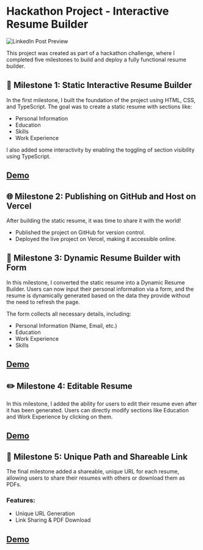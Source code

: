 
# Hackathon Project - Interactive Resume Builder

![LinkedIn Post Preview](https://github.com/AyeshaQadir7/Hackathon_minus_one/blob/ae93dd9f986945386c6704cc164a4a0eaf89fcd9/resumebuilderSS.png)

This project was created as part of a hackathon challenge, where I completed five milestones to build and deploy a fully functional resume builder.

## 🚀 Milestone 1: Static Interactive Resume Builder

In the first milestone, I built the foundation of the project using HTML, CSS, and TypeScript. The goal was to create a static resume with sections like:

- Personal Information
- Education
- Skills
- Work Experience

I also added some interactivity by enabling the toggling of section visibility using TypeScript.

## [Demo](https://hackathonminusonemilestone01.vercel.app/)


## 🌐 Milestone 2: Publishing on GitHub and Host on Vercel

After building the static resume, it was time to share it with the world!

- Published the project on GitHub for version control.
- Deployed the live project on Vercel, making it accessible online.


## 📝 Milestone 3: Dynamic Resume Builder with Form

In this milestone, I converted the static resume into a Dynamic Resume Builder. Users can now input their personal information via a form, and the resume is dynamically generated based on the data they provide without the need to refresh the page.

The form collects all necessary details, including:
- Personal Information (Name, Email, etc.)
- Education
- Work Experience
- Skills

## [Demo](https://hackathonminusonemilestone03.vercel.app/)

## ✏️ Milestone 4: Editable Resume

In this milestone, I added the ability for users to edit their resume even after it has been generated. Users can directly modify sections like Education and Work Experience by clicking on them.

## [Demo](https://hackathonminusonemilestone04.vercel.app/)

## 🔗 Milestone 5: Unique Path and Shareable Link

The final milestone added a shareable, unique URL for each resume, allowing users to share their resumes with others or download them as PDFs.

### Features:
- Unique URL Generation
- Link Sharing & PDF Download

## [Demo](https://hackathonminusonemilestone05.vercel.app/)


